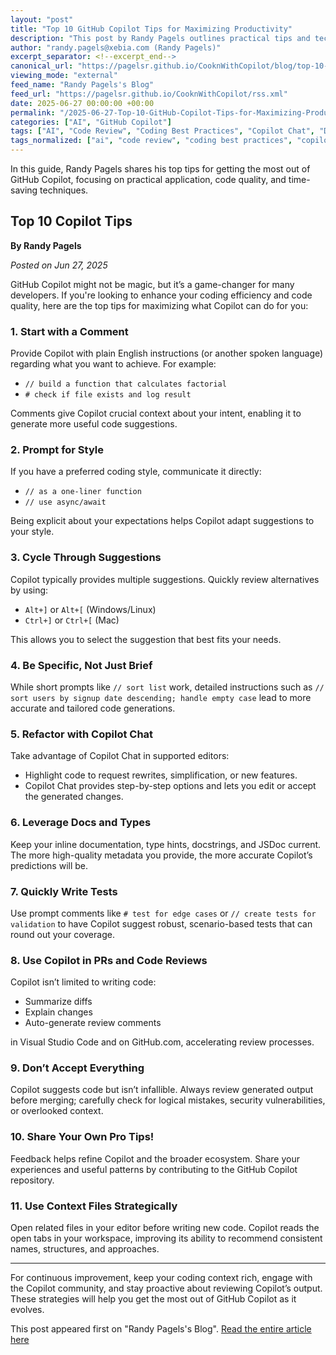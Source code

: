 ```yaml
---
layout: "post"
title: "Top 10 GitHub Copilot Tips for Maximizing Productivity"
description: "This post by Randy Pagels outlines practical tips and techniques to make the most out of GitHub Copilot, including using natural language prompts, leveraging code context, refining suggestions, and integrating Copilot into pull requests and reviews for more efficient development workflows."
author: "randy.pagels@xebia.com (Randy Pagels)"
excerpt_separator: <!--excerpt_end-->
canonical_url: "https://pagelsr.github.io/CooknWithCopilot/blog/top-10-copilot-tips.html"
viewing_mode: "external"
feed_name: "Randy Pagels's Blog"
feed_url: "https://pagelsr.github.io/CooknWithCopilot/rss.xml"
date: 2025-06-27 00:00:00 +00:00
permalink: "/2025-06-27-Top-10-GitHub-Copilot-Tips-for-Maximizing-Productivity.html"
categories: ["AI", "GitHub Copilot"]
tags: ["AI", "Code Review", "Coding Best Practices", "Copilot Chat", "Developer Productivity", "Documentation", "GitHub Copilot", "Posts", "Prompt Engineering", "Pull Requests", "Refactoring", "Test Generation", "Type Hints", "Visual Studio Code"]
tags_normalized: ["ai", "code review", "coding best practices", "copilot chat", "developer productivity", "documentation", "github copilot", "posts", "prompt engineering", "pull requests", "refactoring", "test generation", "type hints", "visual studio code"]
---
```


In this guide, Randy Pagels shares his top tips for getting the most out of GitHub Copilot, focusing on practical application, code quality, and time-saving techniques.<!--excerpt_end-->

## Top 10 Copilot Tips

**By Randy Pagels**

*Posted on Jun 27, 2025*

GitHub Copilot might not be magic, but it’s a game-changer for many developers. If you're looking to enhance your coding efficiency and code quality, here are the top tips for maximizing what Copilot can do for you:

### 1. Start with a Comment

Provide Copilot with plain English instructions (or another spoken language) regarding what you want to achieve. For example:

- `// build a function that calculates factorial`  
- `# check if file exists and log result`

Comments give Copilot crucial context about your intent, enabling it to generate more useful code suggestions.

### 2. Prompt for Style

If you have a preferred coding style, communicate it directly:

- `// as a one-liner function`  
- `// use async/await`

Being explicit about your expectations helps Copilot adapt suggestions to your style.

### 3. Cycle Through Suggestions

Copilot typically provides multiple suggestions. Quickly review alternatives by using:

- `Alt+]` or `Alt+[` (Windows/Linux)  
- `Ctrl+]` or `Ctrl+[` (Mac)

This allows you to select the suggestion that best fits your needs.

### 4. Be Specific, Not Just Brief

While short prompts like `// sort list` work, detailed instructions such as `// sort users by signup date descending; handle empty case` lead to more accurate and tailored code generations.

### 5. Refactor with Copilot Chat

Take advantage of Copilot Chat in supported editors:

- Highlight code to request rewrites, simplification, or new features.  
- Copilot Chat provides step-by-step options and lets you edit or accept the generated changes.

### 6. Leverage Docs and Types

Keep your inline documentation, type hints, docstrings, and JSDoc current. The more high-quality metadata you provide, the more accurate Copilot’s predictions will be.

### 7. Quickly Write Tests

Use prompt comments like `# test for edge cases` or `// create tests for validation` to have Copilot suggest robust, scenario-based tests that can round out your coverage.

### 8. Use Copilot in PRs and Code Reviews

Copilot isn’t limited to writing code:

- Summarize diffs
- Explain changes
- Auto-generate review comments

in Visual Studio Code and on GitHub.com, accelerating review processes.

### 9. Don’t Accept Everything

Copilot suggests code but isn’t infallible. Always review generated output before merging; carefully check for logical mistakes, security vulnerabilities, or overlooked context.

### 10. Share Your Own Pro Tips!

Feedback helps refine Copilot and the broader ecosystem. Share your experiences and useful patterns by contributing to the GitHub Copilot repository.

### 11. Use Context Files Strategically

Open related files in your editor before writing new code. Copilot reads the open tabs in your workspace, improving its ability to recommend consistent names, structures, and approaches.

---

For continuous improvement, keep your coding context rich, engage with the Copilot community, and stay proactive about reviewing Copilot’s output. These strategies will help you get the most out of GitHub Copilot as it evolves.

This post appeared first on "Randy Pagels's Blog". [Read the entire article here](https://pagelsr.github.io/CooknWithCopilot/blog/top-10-copilot-tips.html)
